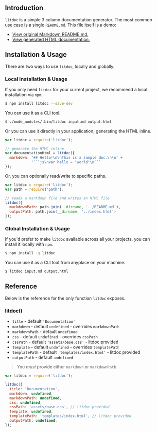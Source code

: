 ## Introduction

`litdoc` is a simple 3 column documentation generator. The most common use case is a single `README.md`. This file itself is a demo:

* [View original Markdown README.md.](https://github.com/zapier/litdoc)
* [View generated HTML documentation.](https://zapier.github.io/litdoc/)


## Installation & Usage

There are two ways to use `litdoc`, locally and globally.


### Local Installation & Usage

If you only need `litdoc` for your current project, we recommend a local installation via `npm`.

```bash
$ npm install litdoc --save-dev
```

You can use it as a CLI tool.

```bash
$ ./node_modules/.bin/litdoc input.md output.html
```

Or you can use it directly in your application, generating the HTML inline.

```js
var litdoc = require('litdoc');

// generate the HTML inline
var documentationHtml = litdoc({
  markdown: '## Hello!\n\nThis is a sample doc.\n\n' +
            '```js\nvar hello = "world"\n```'
});
```

Or, you can optionally read/write to specific paths.

```js
var litdoc = require('litdoc');
var path = require('path');

// reads a markdown file and writes an HTML file
litdoc({
  markdownPath: path.join(__dirname, '../README.md'),
  outputPath: path.join(__dirname, '../index.html')
});
```


### Global Installation & Usage

If you'd prefer to make `litdoc` available across all your projects, you can install it locally with `npm`.

```bash
$ npm install -g litdoc
```

You can use it as a CLI tool from anyplace on your machine.

```bash
$ litdoc input.md output.html
```


## Reference

Below is the reference for the only function `litdoc` exposes.

### litdoc()

* `title` - default `'Documentation'`
* `markdown` - default `undefined` - overrides `markdownPath`
* `markdownPath` - default `undefined`
* `css` - default `undefined` - overrides `cssPath`
* `cssPath` - default `'assets/base.css'` - litdoc provided
* `template` - default `undefined` - overrides `templatePath`
* `templatePath` - default `'templates/index.html'` - litdoc provided
* `outputPath` - default `undefined`

> You _must_ provide either `markdown` or `markdownPath`.

```js
var litdoc = require('litdoc');

litdoc({
  title: 'Documentation',
  markdown: undefined,
  markdownPath: undefined,
  css: undefined,
  cssPath: 'assets/base.css', // litdoc provided
  template: undefined,
  templatePath: 'templates/index.html', // litdoc provided
  outputPath: undefined,
});
```
